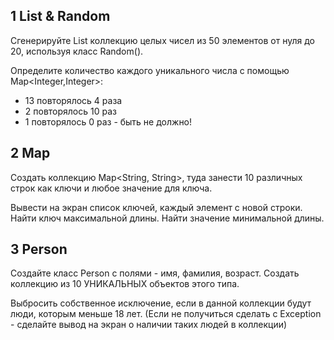 ## 1 List & Random

Сгенерируйте List коллекцию целых чисел из 50 элементов от нуля до 20,
используя класс Random().

Определите количество каждого уникального числа c помощью Map<Integer,Integer>:

- 13 повторялось 4 раза
- 2 повторялось 10 раз
- 1 повторялось 0 раз - быть не должно!

## 2 Map

Создать коллекцию Map<String, String>,
туда занести 10 различных строк как ключи и любое значение для ключа.

Вывести на экран список ключей, каждый элемент с новой строки.
Найти ключ максимальной длины. Найти значение минимальной длины.

## 3 Person

Создайте класс Person с полями - имя, фамилия, возраст.
Создать коллекцию из 10 УНИКАЛЬНЫХ объектов этого типа.

Выбросить собственное исключение, если в данной коллекции будут люди,
которым меньше 18 лет.
(Если не получиться сделать с Exception -
сделайте вывод на экран о наличии таких людей в коллекции)
